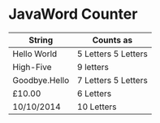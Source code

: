  # JavaWord Counter
 
String         | Counts as
------------   | -------------
Hello World    | 5 Letters 5 Letters  
High-Five      | 9 letters
Goodbye.Hello  | 7 Letters 5 Letters
£10.00         | 6 Letters
10/10/2014     | 10 Letters
